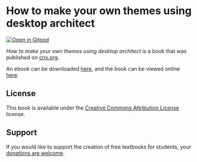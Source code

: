 # How to make your own themes using desktop architect

[![Open in Gitpod](https://gitpod.io/button/open-in-gitpod.svg)](https://gitpod.io/from-referrer/)

_How to make your own themes using desktop architect_ is a book that was published on [cnx.org](https://cnx.org/).

An ebook can be downloaded [here](https://github.com/cnx-user-books/cnxbook-how-to-make-your-own-themes-using-desktop-architect/releases/latest), and the book can be viewed online [here](https://github.com/cnx-user-books/cnxbook-how-to-make-your-own-themes-using-desktop-architect/releases/latest).

## License
This book is available under the [Creative Commons Attribution License](./LICENSE) license.

## Support
If you would like to support the creation of free textbooks for students, your [donations are welcome](https://riceconnect.rice.edu/donation/support-openstax-banner).
